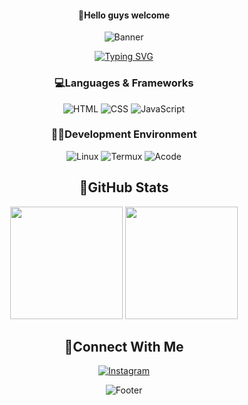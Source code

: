 <div align="center">
  
  ####  🙌Hello guys welcome
  
  ![Banner](https://capsule-render.vercel.app/api?type=waving&height=200&color=gradient&text=AlrahmanV&animation=fadeIn&fontSize=80&fontAlign=60)

[![Typing SVG](https://readme-typing-svg.herokuapp.com?font=Fira+Code&pause=1000&color=2EF7A1&width=500&lines=IT+OPERATIONAL;React+Developer;Full+Stack+Developer+;DevOps)](https://git.io/typing-svg)
</div>


<div align="center">

### 💻Languages & Frameworks
![HTML](https://img.shields.io/badge/HTML-E34F26?style=for-the-badge&logo=html5&logoColor=white)
![CSS](https://img.shields.io/badge/CSS-1572B6?style=for-the-badge&logo=css3&logoColor=white)
![JavaScript](https://img.shields.io/badge/JavaScript-F7DF1E?style=for-the-badge&logo=javascript&logoColor=black)

### 👨‍💻Development Environment
![Linux](https://img.shields.io/badge/Linux-FCC624?style=for-the-badge&logo=linux&logoColor=black)
![Termux](https://img.shields.io/badge/Termux-000000?style=for-the-badge&logo=android&logoColor=white)
![Acode](https://img.shields.io/badge/Acode-4F46E5?style=for-the-badge&logo=android&logoColor=white)

## 📶GitHub Stats

<div align="center">
  <img height="180em" src="https://github-readme-stats.vercel.app/api?username=Abdrahmanalkautsar&show_icons=true&theme=radical"/>
<img height="180em" src="https://github-readme-streak-stats.herokuapp.com/?user=Abdrahmanalkautsar&theme=react"/>

</div>

## 📱Connect With Me

<div align="center">
  
[![Instagram](https://img.shields.io/badge/Instagram-E4405F?style=for-the-badge&logo=instagram&logoColor=white)](https://www.instagram.com/abd_rahman_alk)

</div>


![Footer](https://capsule-render.vercel.app/api?type=waving&color=gradient&height=100&section=footer)
